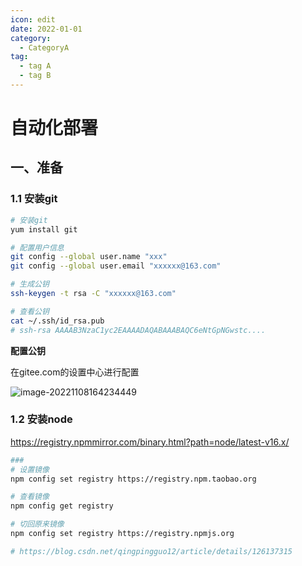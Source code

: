 ```yaml
---
icon: edit
date: 2022-01-01
category:
  - CategoryA
tag:
  - tag A
  - tag B
---
```


# 自动化部署

## 一、准备

### 1.1 安装git

``` sh
# 安装git
yum install git

# 配置用户信息
git config --global user.name "xxx"
git config --global user.email "xxxxxx@163.com"

# 生成公钥
ssh-keygen -t rsa -C "xxxxxx@163.com"

# 查看公钥
cat ~/.ssh/id_rsa.pub
# ssh-rsa AAAAB3NzaC1yc2EAAAADAQABAAABAQC6eNtGpNGwstc....
```



**配置公钥**

在gitee.com的设置中心进行配置

![image-20221108164234449](http://img.itzhameng.com/blog/image-20221108164234449.png?imageslim)



### 1.2 安装node

https://registry.npmmirror.com/binary.html?path=node/latest-v16.x/



``` sh
###
# 设置镜像
npm config set registry https://registry.npm.taobao.org

# 查看镜像
npm config get registry

# 切回原来镜像
npm config set registry https://registry.npmjs.org

# https://blog.csdn.net/qingpingguo12/article/details/126137315







```







